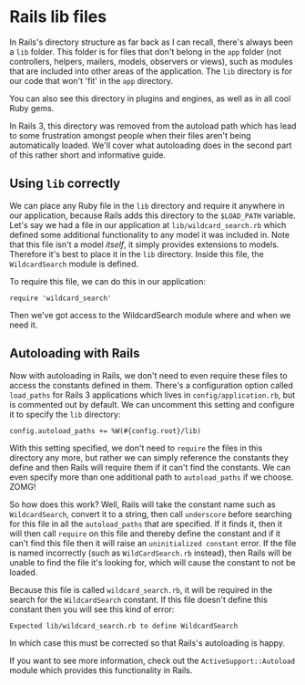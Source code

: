 # Rails lib files

In Rails's directory structure as far back as I can recall, there's always been a `lib` folder. This folder is for files that don't belong in the `app` folder (not controllers, helpers, mailers, models, observers or views), such as modules that are included into other areas of the application. The `lib` directory is for our code that won't 'fit' in the `app` directory.

You can also see this directory in plugins and engines, as well as in all cool Ruby gems.

In Rails 3, this directory was removed from the autoload path which has lead to some frustration amongst people when their files aren't being automatically loaded. We'll cover what autoloading does in the second part of this rather short and informative guide.

## Using `lib` correctly

We can place any Ruby file in the `lib` directory and require it anywhere in our application, because Rails adds this directory to the `$LOAD_PATH` variable. Let's say we had a file in our application at `lib/wildcard_search.rb` which defined some additional functionality to any model it was included in. Note that this file isn't a model *itself*, it simply provides extensions to models. Therefore it's best to place it in the `lib` directory. Inside this file, the `WildcardSearch` module is defined.

To require this file, we can do this in our application:

    require 'wildcard_search'

Then we've got access to the WildcardSearch module where and when we need it.

## Autoloading with Rails

Now with autoloading in Rails, we don't need to even require these files to access the constants defined in them. There's a configuration option called `load_paths` for Rails 3 applications which lives in `config/application.rb`, but is commented out by default. We can uncomment this setting and configure it to specify the `lib` directory:

    config.autoload_paths += %W(#{config.root}/lib)

With this setting specified, we don't need to `require` the files in this directory any more, but rather we can simply reference the constants they define and then Rails will require them if it can't find the constants. We can even specify more than one additional path to `autoload_paths` if we choose. ZOMG!

So how does this work? Well, Rails will take the constant name such as `WildcardSearch`, convert it to a string, then call `underscore` before searching for this file in all the `autoload_paths` that are specified. If it finds it, then it will then call `require` on this file and thereby define the constant and if it can't find this file then it will raise an `uninitialized constant` error. If the file is named incorrectly (such as `WildCardSearch.rb` instead), then Rails will be unable to find the file it's looking for, which will cause the constant to not be loaded.

Because this file is called `wildcard_search.rb`, it will be required in the search for the `WildcardSearch` constant. If this file doesn't define this constant then you will see this kind of error:

    Expected lib/wildcard_search.rb to define WildcardSearch

In which case this must be corrected so that Rails's autoloading is happy.

If you want to see more information, check out the `ActiveSupport::Autoload` module which provides this functionality in Rails.